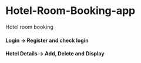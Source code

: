# Hotel-Room-Booking-app
Hotel room booking 

#### Login -> Register and check login
#### Hotel Details -> Add, Delete and Display
